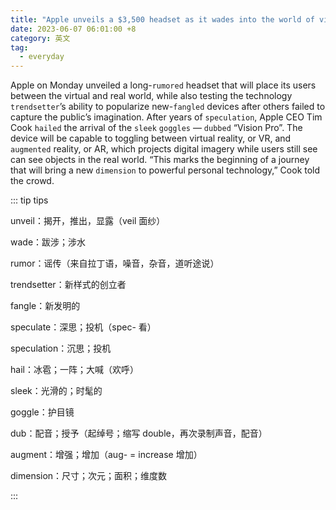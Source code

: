 ```yaml
---
title: "Apple unveils a $3,500 headset as it wades into the world of virtual reality"
date: 2023-06-07 06:01:00 +8
category: 英文
tag:
  - everyday
---
```


Apple on Monday unveiled a long-`rumored` headset that will place its users between the virtual and real world, while also testing the technology `trendsetter`’s ability to popularize new-`fangled` devices after others failed to capture the public’s imagination. After years of `speculation`, Apple CEO Tim Cook `hailed` the arrival of the `sleek` `goggles` — `dubbed` “Vision Pro”. The device will be capable to toggling between virtual reality, or VR, and `augmented` reality, or AR, which projects digital imagery while users still see can see objects in the real world. “This marks the beginning of a journey that will bring a new `dimension` to powerful personal technology,” Cook told the crowd.

::: tip tips

unveil：揭开，推出，显露（veil 面纱）

wade：跋涉；涉水

rumor：谣传（来自拉丁语，噪音，杂音，道听途说）

trendsetter：新样式的创立者

fangle：新发明的

speculate：深思；投机（spec- 看）

speculation：沉思；投机

hail：冰雹；一阵；大喊（欢呼）

sleek：光滑的；时髦的

goggle：护目镜

dub：配音；授予（起绰号；缩写 double，再次录制声音，配音）

augment：增强；增加（aug- = increase 增加）

dimension：尺寸；次元；面积；维度数

:::
